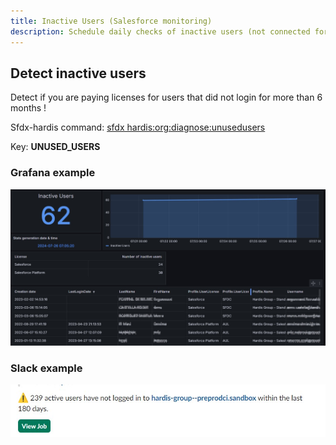 ```yaml
---
title: Inactive Users (Salesforce monitoring)
description: Schedule daily checks of inactive users (not connected for 6 months) with sfdx-hardis Monitoring
---
```

<!-- markdownlint-disable MD013 -->

## Detect inactive users

Detect if you are paying licenses for users that did not login for more than 6 months !

Sfdx-hardis command: [sfdx hardis:org:diagnose:unusedusers](https://sfdx-hardis.cloudity.com/hardis/org/diagnose/unusedusers/)

Key: **UNUSED_USERS**

### Grafana example

![](assets/images/screenshot-monitoring-inactive-users-grafana.jpg)

### Slack example

![](assets/images/screenshot-monitoring-inactive-users.jpg)

